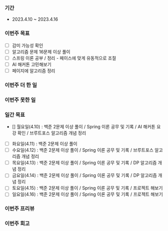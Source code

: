 ### 기간
* 2023.4.10 ~ 2023.4.16

### 이번주 목표
- [ ] 감미 가능성 확인
- [ ] 알고리즘 문제 16문제 이상 풀이
- [ ] 스프링 이론 공부 / 정리 - 페이스에 맞게 유동적으로 조절
- [ ] AI 해커톤 고민해보기
- [ ] 페이지에 알고리즘 정리

### 이번주 더 한 일

### 이번주 못한 일

### 일간 목표
- [] 월요일(4.10) : 백준 2문제 이상 풀이 / Spring 이론 공무 및 기록 / AI 해커톤 요강 확인 / 브루트포스 알고리즘 개념 정리
- [ ] 화요일(4.11) : 백준 2문제 이상 풀이
- [ ] 수요일(4.12) : 백준 2문제 이상 풀이 / Spring 이론 공무 및 기록 / 브루트포스 알고리즘 개념 정리
- [ ] 목요일(4.13) : 백준 2문제 이상 풀이 / Spring 이론 공무 및 기록 / DP 알고리즘 개념 정리
- [ ] 금요일(4.14) : 백준 2문제 이상 풀이 / Spring 이론 공무 및 기록 / DP 알고리즘 개념 정리
- [ ] 토요일(4.15) : 백준 2문제 이상 풀이 / Spring 이론 공무 및 기록 / 프로젝트 해보기
- [ ] 일요일(4.16) : 백준 2문제 이상 풀이 / Spring 이론 공무 및 기록 / 프로젝트 해보기

### 이번주 프리뷰

### 이번주 회고

